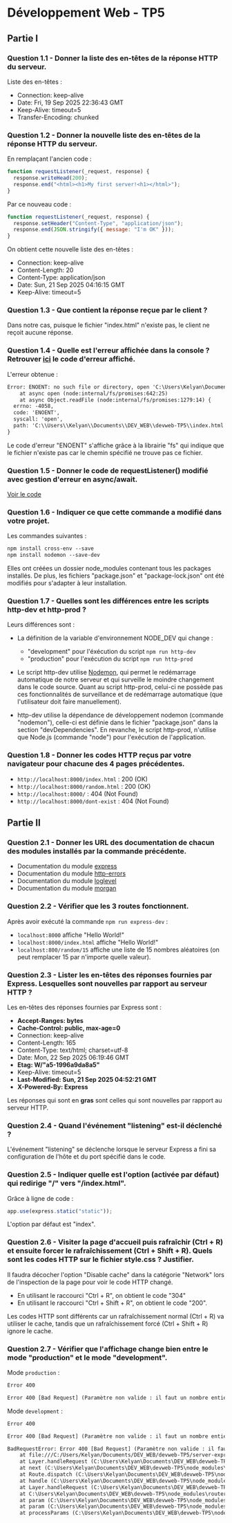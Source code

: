 # Développement Web - TP5

## Partie I

### Question 1.1 - Donner la liste des en-têtes de la réponse HTTP du serveur.

Liste des en-têtes :
- Connection: keep-alive
- Date: Fri, 19 Sep 2025 22:36:43 GMT
- Keep-Alive: timeout=5
- Transfer-Encoding: chunked


### Question 1.2 - Donner la nouvelle liste des en-têtes de la réponse HTTP du serveur.

En remplaçant l'ancien code :
```javascript
function requestListener(_request, response) {
  response.writeHead(200);
  response.end("<html><h1>My first server!<h1></html>");
}
```

Par ce nouveau code :
```javascript
function requestListener(_request, response) {
  response.setHeader("Content-Type", "application/json");
  response.end(JSON.stringify({ message: "I'm OK" }));
}
```

On obtient cette nouvelle liste des en-têtes :
- Connection: keep-alive
- Content-Length: 20
- Content-Type: application/json
- Date: Sun, 21 Sep 2025 04:16:15 GMT
- Keep-Alive: timeout=5


### Question 1.3 - Que contient la réponse reçue par le client ?

Dans notre cas, puisque le fichier "index.html" n'existe pas, le client ne reçoit aucune réponse.


### Question 1.4 - Quelle est l'erreur affichée dans la console ? Retrouver [ici](https://nodejs.org/api) le code d'erreur affiché.

L'erreur obtenue :
```txt
Error: ENOENT: no such file or directory, open 'C:\Users\Kelyan\Documents\DEV_WEB\devweb-TP5\index.html'
    at async open (node:internal/fs/promises:642:25)
    at async Object.readFile (node:internal/fs/promises:1279:14) {
  errno: -4058,
  code: 'ENOENT',
  syscall: 'open',
  path: 'C:\\Users\\Kelyan\\Documents\\DEV_WEB\\devweb-TP5\\index.html'
}
```

Le code d'erreur "ENOENT" s'affiche grâce à la librairie "fs" qui indique que le fichier n'existe pas car le chemin spécifié ne trouve pas ce fichier.


### Question 1.5 - Donner le code de requestListener() modifié avec gestion d'erreur en async/await.

[Voir le code](https://github.com/Kelyan3/devweb-TP5/blob/main/server-http.mjs#L7-L18)


### Question 1.6 - Indiquer ce que cette commande a modifié dans votre projet.

Les commandes suivantes :
```txt
npm install cross-env --save
npm install nodemon --save-dev
```
Elles ont créées un dossier node_modules contenant tous les packages installés.
De plus, les fichiers "package.json" et "package-lock.json" ont été modifiés pour s'adapter à leur installation.


### Question 1.7 - Quelles sont les différences entre les scripts http-dev et http-prod ?

Leurs différences sont :
- La définition de la variable d'environnement NODE_DEV qui change :
  * "development" pour l'éxécution du script `npm run http-dev`
  * "production" pour l'exécution du script `npm run http-prod`

- Le script http-dev utilise [Nodemon](https://nodemon.io/), qui permet le redémarrage automatique de notre serveur et qui surveille le moindre changement dans le code source. Quant au script http-prod, celui-ci ne possède pas ces fonctionnalités de surveillance et de redémarrage automatique (que l'utilisateur doit faire manuellement).

- http-dev utilise la dépendance de développement nodemon (commande "nodemon"), celle-ci est définie dans le fichier "package.json" dans la section "devDependencies". En revanche, le script http-prod, n'utilise que Node.js (commande "node") pour l'exécution de l'application.


### Question 1.8 - Donner les codes HTTP reçus par votre navigateur pour chacune des 4 pages précédentes.

- `http://localhost:8000/index.html` : 200 (OK)
- `http://localhost:8000/random.html` : 200 (OK)
- `http://localhost:8000/` : 404 (Not Found)
- `http://localhost:8000/dont-exist` : 404 (Not Found)


## Partie II

### Question 2.1 - Donner les URL des documentation de chacun des modules installés par la commande précédente.

- Documentation du module [express](https://expressjs.com/en/api.html)
- Documentation du module [http-errors](https://www.npmjs.com/package/http-errors)
- Documentation du module [loglevel](https://www.npmjs.com/package/loglevel)
- Documentation du module [morgan](https://www.npmjs.com/package/morgan)


### Question 2.2 - Vérifier que les 3 routes fonctionnent.

Après avoir exécuté la commande `npm run express-dev` :
- `localhost:8000` affiche "Hello World!"
- `localhost:8000/index.html` affiche "Hello World!"
- `localhost:800/random/15` affiche une liste de 15 nombres aléatoires (on peut remplacer 15 par n'importe quelle valeur).

### Question 2.3 - Lister les en-têtes des réponses fournies par Express. Lesquelles sont nouvelles par rapport au serveur HTTP ?

Les en-têtes des réponses fournies par Express sont :
- **Accept-Ranges: bytes**
- **Cache-Control: public, max-age=0**
- Connection: keep-alive
- Content-Length: 165
- Content-Type: text/html; charset=utf-8
- Date: Mon, 22 Sep 2025 06:19:46 GMT
- **Etag: W/"a5-1996a9da8a5"**
- Keep-Alive: timeout=5
- **Last-Modified: Sun, 21 Sep 2025 04:52:21 GMT**
- **X-Powered-By: Express**

Les réponses qui sont en **gras** sont celles qui sont nouvelles par rapport au serveur HTTP.

### Question 2.4 - Quand l'événement "listening" est-il déclenché ?

L'événement "listening" se déclenche lorsque le serveur Express a fini sa configuration de l'hôte et du port spécifié dans le code.

### Question 2.5 - Indiquer quelle est l'option (activée par défaut) qui redirige "/" vers "/index.html".

Grâce à ligne de code :
```javascript
app.use(express.static("static"));
```
L'option par défaut est "index".

### Question 2.6 - Visiter la page d'accueil puis rafraîchir (Ctrl + R) et ensuite forcer le rafraîchissement (Ctrl + Shift + R). Quels sont les codes HTTP sur le fichier style.css ? Justifier.

Il faudra décocher l'option "Disable cache" dans la catégorie "Network" lors de l'inspection de la page pour voir le code HTTP changé.
- En utilisant le raccourci "Ctrl + R", on obtient le code "304"
- En utilisant le raccourci "Ctrl + Shift + R", on obtient le code "200".

Les codes HTTP sont différents car un rafraîchissement normal (Ctrl + R) va utiliser le cache, tandis que un rafraîchissement forcé (Ctrl + Shift + R) ignore le cache.

### Question 2.7 - Vérifier que l'affichage change bien entre le mode "production" et le mode "development".

Mode `production` :
```txt
Error 400

Error 400 [Bad Request] (Paramètre non valide : il faut un nombre entier)
```

Mode `development` :
```txt
Error 400

Error 400 [Bad Request] (Paramètre non valide : il faut un nombre entier)

BadRequestError: Error 400 [Bad Request] (Paramètre non valide : il faut un nombre entier)
    at file:///C:/Users/Kelyan/Documents/DEV_WEB/devweb-TP5/server-express.mjs:23:17
    at Layer.handleRequest (C:\Users\Kelyan\Documents\DEV_WEB\devweb-TP5\node_modules\router\lib\layer.js:152:17)
    at next (C:\Users\Kelyan\Documents\DEV_WEB\devweb-TP5\node_modules\router\lib\route.js:157:13)
    at Route.dispatch (C:\Users\Kelyan\Documents\DEV_WEB\devweb-TP5\node_modules\router\lib\route.js:117:3)
    at handle (C:\Users\Kelyan\Documents\DEV_WEB\devweb-TP5\node_modules\router\index.js:435:11)
    at Layer.handleRequest (C:\Users\Kelyan\Documents\DEV_WEB\devweb-TP5\node_modules\router\lib\layer.js:152:17)
    at C:\Users\Kelyan\Documents\DEV_WEB\devweb-TP5\node_modules\router\index.js:295:15
    at param (C:\Users\Kelyan\Documents\DEV_WEB\devweb-TP5\node_modules\router\index.js:600:14)
    at param (C:\Users\Kelyan\Documents\DEV_WEB\devweb-TP5\node_modules\router\index.js:610:14)
    at processParams (C:\Users\Kelyan\Documents\DEV_WEB\devweb-TP5\node_modules\router\index.js:664:3)
```
